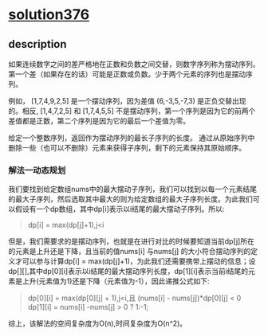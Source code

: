 # [solution376](https://leetcode-cn.com/problems/wiggle-subsequence/)
## description
如果连续数字之间的差严格地在正数和负数之间交替，则数字序列称为摆动序列。第一个差（如果存在的话）可能是正数或负数。少于两个元素的序列也是摆动序列。

例如， [1,7,4,9,2,5] 是一个摆动序列，因为差值 (6,-3,5,-7,3) 是正负交替出现的。相反, [1,4,7,2,5] 和 [1,7,4,5,5] 不是摆动序列，第一个序列是因为它的前两个差值都是正数，第二个序列是因为它的最后一个差值为零。

给定一个整数序列，返回作为摆动序列的最长子序列的长度。 通过从原始序列中删除一些（也可以不删除）元素来获得子序列，剩下的元素保持其原始顺序。

### 解法一动态规划
我们要找到给定数组nums中的最大摆动子序列，我们可以找到以每一个元素结尾的最大子序列，然后选取其中最大的则为给定数组的最大子序列长度。为此我们可以假设有一个dp数组，其中dp[i]表示以i结尾的最大摆动子序列。所以:
> dp[i] = max(dp[j]+1),j<i
    
但是，我们需要求的是摆动序列，也就是在进行对比的时候要知道当前dp[j]所在的元素是上升还是下降，且当前的值nums[i] 与nums[j] 的大小符合摆动序列的定义才可以参与计算dp[i] = max(dp[j]+1)，为此我们还需要携带上摆动的信息；设dp[][],其中dp[0][i]表示以i结尾的最大摆动序列长度，dp[1][i]表示当前i结尾的元素是上升(元素值为1)还是下降（元素值为-1），因此递推公式如下:
> dp[0][i] = max(dp[0][j] + 1),j<i,且 (nums[i] - nums[j])*dp[0][j] < 0    
> dp[1][i] = nums[i] -nums[j] > 0 ? 1:-1;
    
综上，该解法的空间复杂度为O(n),时间复杂度为O(n^2)。
